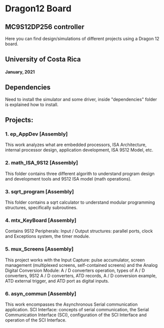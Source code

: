 # Dragon12 Board 
## MC9S12DP256 controller

Here you can find design/simulations of different 
projects using a Dragon 12 board.

## University of Costa Rica
#### January, 2021

## Dependencies
Need to install the simulator and some driver, inside "dependencies" folder is explained how to install.

## Projects:

### 1. ep_AppDev [Assembly]
This work analyzes what are embedded processors, 
ISA Architecture, internal processor design, 
application development, ISA 9S12 Model, etc.

### 2. math_ISA_9S12 [Assembly]
This folder contains three different algorith to understand 
program design and development tools and 9S12 ISA model (math operations).

### 3. sqrt_program [Assembly]
This folder contains a sqrt calculator to understand 
modular programming structures, specifically subroutines.

### 4. mtx_KeyBoard [Assembly]
Contains 9S12 Peripherals: Input / Output structures: parallel ports,
clock and Exceptions system, the timer module. 

### 5. mux_Screens [Assembly]
This project works with the Input Capture: pulse accumulator,
screen management (multiplexed screens, self-contained screens)
and the Analog Digital Conversion Module: A / D converters operation,
types of A / D converters, 9S12 A / D converters, ATD records, A / D 
conversion example, ATD external trigger, and ATD port as digital inputs. 

### 6. asyn_commun [Assembly]
This work encompasses the Asynchronous Serial communication application. 
SCI Interface: concepts of serial communication, the Serial Communication Interface 
(SCI), configuration of the SCI Interface and operation of the SCI Interface.
